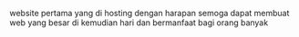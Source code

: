 website pertama yang di hosting dengan harapan semoga dapat membuat web yang besar di kemudian hari dan bermanfaat bagi orang banyak
